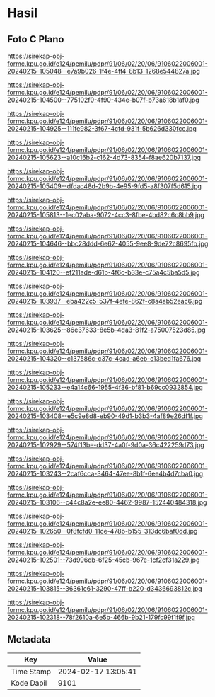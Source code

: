 # Hasil

## Foto C Plano

https://sirekap-obj-formc.kpu.go.id/e124/pemilu/pdpr/91/06/02/20/06/9106022006001-20240215-105048--e7a9b026-1f4e-4ff4-8b13-1268e544827a.jpg

https://sirekap-obj-formc.kpu.go.id/e124/pemilu/pdpr/91/06/02/20/06/9106022006001-20240215-104500--775102f0-4f90-434e-b07f-b73a618b1af0.jpg

https://sirekap-obj-formc.kpu.go.id/e124/pemilu/pdpr/91/06/02/20/06/9106022006001-20240215-104925--111fe982-3f67-4cfd-931f-5b626d330fcc.jpg

https://sirekap-obj-formc.kpu.go.id/e124/pemilu/pdpr/91/06/02/20/06/9106022006001-20240215-105623--a10c16b2-c162-4d73-8354-f8ae620b7137.jpg

https://sirekap-obj-formc.kpu.go.id/e124/pemilu/pdpr/91/06/02/20/06/9106022006001-20240215-105409--dfdac48d-2b9b-4e95-9fd5-a8f307f5d615.jpg

https://sirekap-obj-formc.kpu.go.id/e124/pemilu/pdpr/91/06/02/20/06/9106022006001-20240215-105813--1ec02aba-9072-4cc3-8fbe-4bd82c6c8bb9.jpg

https://sirekap-obj-formc.kpu.go.id/e124/pemilu/pdpr/91/06/02/20/06/9106022006001-20240215-104646--bbc28ddd-6e62-4055-9ee8-9de72c8695fb.jpg

https://sirekap-obj-formc.kpu.go.id/e124/pemilu/pdpr/91/06/02/20/06/9106022006001-20240215-104120--ef211ade-d61b-4f6c-b33e-c75a4c5ba5d5.jpg

https://sirekap-obj-formc.kpu.go.id/e124/pemilu/pdpr/91/06/02/20/06/9106022006001-20240215-103937--eba422c5-537f-4efe-862f-c8a4ab52eac6.jpg

https://sirekap-obj-formc.kpu.go.id/e124/pemilu/pdpr/91/06/02/20/06/9106022006001-20240215-103625--86e37633-8e5b-4da3-81f2-a75007523d85.jpg

https://sirekap-obj-formc.kpu.go.id/e124/pemilu/pdpr/91/06/02/20/06/9106022006001-20240215-104320--c137586c-c37c-4cad-a6eb-c13bed1fa676.jpg

https://sirekap-obj-formc.kpu.go.id/e124/pemilu/pdpr/91/06/02/20/06/9106022006001-20240215-105233--e4a14c66-1955-4f36-bf81-b69cc0932854.jpg

https://sirekap-obj-formc.kpu.go.id/e124/pemilu/pdpr/91/06/02/20/06/9106022006001-20240215-103408--e5c9e8d8-eb90-49d1-b3b3-4af89e26df1f.jpg

https://sirekap-obj-formc.kpu.go.id/e124/pemilu/pdpr/91/06/02/20/06/9106022006001-20240215-102929--574f13be-dd37-4a0f-9d0a-36c422259d73.jpg

https://sirekap-obj-formc.kpu.go.id/e124/pemilu/pdpr/91/06/02/20/06/9106022006001-20240215-103243--2caf6cca-3464-47ee-8b1f-6ee4b4d7cba0.jpg

https://sirekap-obj-formc.kpu.go.id/e124/pemilu/pdpr/91/06/02/20/06/9106022006001-20240215-103106--c44c8a2e-ee80-4462-9987-152440484318.jpg

https://sirekap-obj-formc.kpu.go.id/e124/pemilu/pdpr/91/06/02/20/06/9106022006001-20240215-102650--0f8fcfd0-11ce-478b-b155-313dc6baf0dd.jpg

https://sirekap-obj-formc.kpu.go.id/e124/pemilu/pdpr/91/06/02/20/06/9106022006001-20240215-102501--73d996db-6f25-45cb-967e-1cf2cf31a229.jpg

https://sirekap-obj-formc.kpu.go.id/e124/pemilu/pdpr/91/06/02/20/06/9106022006001-20240215-103815--36361c61-3290-47ff-b220-d3436693812c.jpg

https://sirekap-obj-formc.kpu.go.id/e124/pemilu/pdpr/91/06/02/20/06/9106022006001-20240215-102318--78f2610a-6e5b-466b-9b21-179fc99f1f9f.jpg


## Metadata

| Key        | Value               |
| ---------- | ------------------- |
| Time Stamp | 2024-02-17 13:05:41 |
| Kode Dapil | 9101                |



